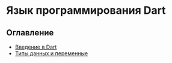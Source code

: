 # Язык программирования Dart

## Оглавление

- [Введение в Dart](./01-Введение-в-Dart)
- [Типы данных и переменные](./02-Типы-данных-и-переменные)
